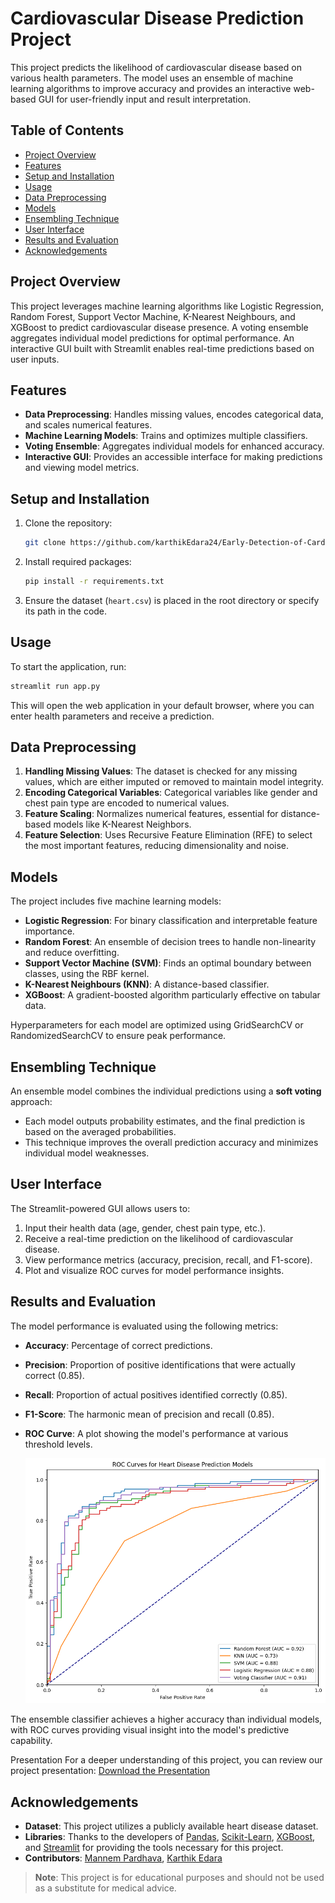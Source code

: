 # <h1>Cardiovascular Disease Prediction Project</h1>

This project predicts the likelihood of cardiovascular disease based on various health parameters. The model uses an ensemble of machine learning algorithms to improve accuracy and provides an interactive web-based GUI for user-friendly input and result interpretation.

## Table of Contents
- [Project Overview](#project-overview)
- [Features](#features)
- [Setup and Installation](#setup-and-installation)
- [Usage](#usage)
- [Data Preprocessing](#data-preprocessing)
- [Models](#models)
- [Ensembling Technique](#ensembling-technique)
- [User Interface](#user-interface)
- [Results and Evaluation](#results-and-evaluation)
- [Acknowledgements](#acknowledgements)

## Project Overview
This project leverages machine learning algorithms like Logistic Regression, Random Forest, Support Vector Machine, K-Nearest Neighbours, and XGBoost to predict cardiovascular disease presence. A voting ensemble aggregates individual model predictions for optimal performance. An interactive GUI built with Streamlit enables real-time predictions based on user inputs.

## Features
- **Data Preprocessing**: Handles missing values, encodes categorical data, and scales numerical features.
- **Machine Learning Models**: Trains and optimizes multiple classifiers.
- **Voting Ensemble**: Aggregates individual models for enhanced accuracy.
- **Interactive GUI**: Provides an accessible interface for making predictions and viewing model metrics.

## Setup and Installation
1. Clone the repository:
   ```bash
   git clone https://github.com/karthikEdara24/Early-Detection-of-Cardio-Vascular-Disease-using-Machine-Learning.git
   ```

2. Install required packages:
   ```bash
   pip install -r requirements.txt
   ```

3. Ensure the dataset (`heart.csv`) is placed in the root directory or specify its path in the code.

## Usage
To start the application, run:
```bash
streamlit run app.py
```

This will open the web application in your default browser, where you can enter health parameters and receive a prediction.

## Data Preprocessing
1. **Handling Missing Values**: The dataset is checked for any missing values, which are either imputed or removed to maintain model integrity.
2. **Encoding Categorical Variables**: Categorical variables like gender and chest pain type are encoded to numerical values.
3. **Feature Scaling**: Normalizes numerical features, essential for distance-based models like K-Nearest Neighbors.
4. **Feature Selection**: Uses Recursive Feature Elimination (RFE) to select the most important features, reducing dimensionality and noise.

## Models
The project includes five machine learning models:
- **Logistic Regression**: For binary classification and interpretable feature importance.
- **Random Forest**: An ensemble of decision trees to handle non-linearity and reduce overfitting.
- **Support Vector Machine (SVM)**: Finds an optimal boundary between classes, using the RBF kernel.
- **K-Nearest Neighbours (KNN)**: A distance-based classifier.
- **XGBoost**: A gradient-boosted algorithm particularly effective on tabular data.

Hyperparameters for each model are optimized using GridSearchCV or RandomizedSearchCV to ensure peak performance.

## Ensembling Technique
An ensemble model combines the individual predictions using a **soft voting** approach:
- Each model outputs probability estimates, and the final prediction is based on the averaged probabilities.
- This technique improves the overall prediction accuracy and minimizes individual model weaknesses.

## User Interface
The Streamlit-powered GUI allows users to:
1. Input their health data (age, gender, chest pain type, etc.).
2. Receive a real-time prediction on the likelihood of cardiovascular disease.
3. View performance metrics (accuracy, precision, recall, and F1-score).
4. Plot and visualize ROC curves for model performance insights.

## Results and Evaluation
The model performance is evaluated using the following metrics:
- **Accuracy**: Percentage of correct predictions.
- **Precision**: Proportion of positive identifications that were actually correct (0.85).
- **Recall**: Proportion of actual positives identified correctly (0.85).
- **F1-Score**: The harmonic mean of precision and recall (0.85).
- **ROC Curve**: A plot showing the model's performance at various threshold levels.
  
  ![AUROC Curve](AUC.png)

The ensemble classifier achieves a higher accuracy than individual models, with ROC curves providing visual insight into the model's predictive capability.

Presentation
For a deeper understanding of this project, you can review our project presentation:
[Download the Presentation](https://github.com/karthikEdara24/Early-Detection-of-Cardio-Vascular-Disease-using-Machine-Learning/blob/main/PPT.pdf)




## Acknowledgements
- **Dataset**: This project utilizes a publicly available heart disease dataset.
- **Libraries**: Thanks to the developers of [Pandas](https://pandas.pydata.org/), [Scikit-Learn](https://scikit-learn.org/), [XGBoost](https://xgboost.readthedocs.io/), and [Streamlit](https://streamlit.io/) for providing the tools necessary for this project.
- **Contributors**:  [Mannem Pardhava](https://github.com/Pardhu0007), [Karthik Edara](https://github.com/karthikEdara24)


> **Note**: This project is for educational purposes and should not be used as a substitute for medical advice.

